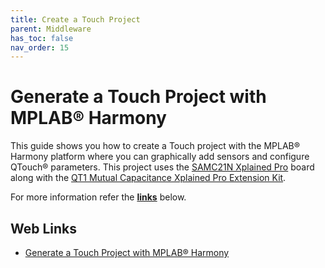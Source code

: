 ```yaml
---
title: Create a Touch Project
parent: Middleware
has_toc: false
nav_order: 15
---
```


# Generate a Touch Project with MPLAB® Harmony

This guide shows you how to create a Touch project with the MPLAB® Harmony platform where you can graphically add sensors and configure QTouch® parameters. This project uses the [SAMC21N Xplained Pro](https://www.microchip.com/DevelopmentTools/ProductDetails/PartNO/ATSAMC21N-XPRO) board along with the [QT1 Mutual Capacitance Xplained Pro Extension Kit](https://www.microchip.com/DevelopmentTools/ProductDetails/PartNO/ATQT1-XPRO).

For more information refer the **[links](#Web-Links)** below.

## <a id="Web-Links"> </a> 
## Web Links

- [Generate a Touch Project with MPLAB® Harmony](https://microchipdeveloper.com/touch:generate-touch-project-with-harmony)